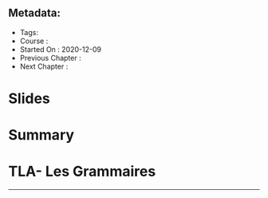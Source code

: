 ## Metadata:
* Tags: 
* Course : 
* Started On : 2020-12-09
* Previous Chapter : 
* Next Chapter :
# Slides
# Summary
# TLA- Les Grammaires


___